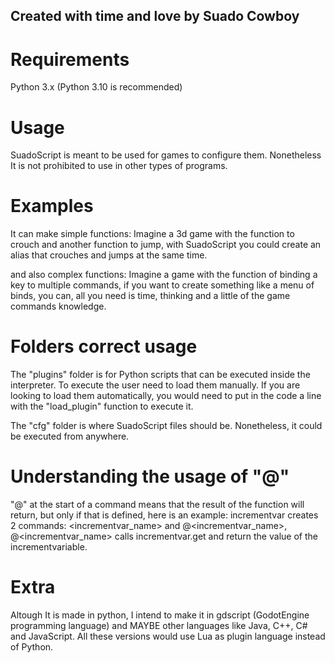 ## Created with time and love by **Suado Cowboy**

# Requirements
Python 3.x (Python 3.10 is recommended)

# Usage
SuadoScript is meant to be used for games to configure them. Nonetheless
It is not prohibited to use in other types of programs.

# Examples
It can make simple functions: Imagine a 3d game with the function to crouch
and another function to jump, with SuadoScript you could create an alias that crouches and jumps
at the same time.

and also complex functions: Imagine a game with the function of binding a key to multiple commands,
if you want to create something like a menu of binds, you can, all you need is time, thinking and
a little of the game commands knowledge.

# Folders correct usage
The "plugins" folder is for Python scripts that can be executed inside
the interpreter. To execute the user need to load them manually. If you
are looking to load them automatically, you would need to put in the code
a line with the "load_plugin" function to execute it.

The "cfg" folder is where SuadoScript files should be. Nonetheless, it could
be executed from anywhere.

# Understanding the usage of "@"
"@" at the start of a command means that the result of the function will
return, but only if that is defined, here is an example: incrementvar
creates 2 commands: <incrementvar_name> and @<incrementvar_name>,
@<incrementvar_name> calls incrementvar.get and return the value of the
incrementvariable.

# Extra
Altough It is made in python, I intend to make it in gdscript (GodotEngine programming language)
and MAYBE other languages like Java, C++, C# and JavaScript.
All these versions would use Lua as plugin language instead of Python.
